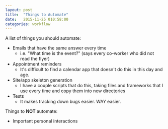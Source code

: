 ```yaml
---
layout: post
title:  "Things to Automate"
date:   2015-11-25 010:58:00
categories: workflow
---
```


A list of things you should automate:

- Emails that have the same answer every time
  - i.e. "What time is the event?" (says every co-worker who did not read the flyer)
- Appointment reminders
  - It's difficult to find a calendar app that doesn't do this in this day and age.
- Site/app skeleton generation
  - I have a couple scripts that do this, taking files and frameworks that I use every time and copy them into new directories
- Tests
  - It makes tracking down bugs easier. WAY easier.

Things to __NOT__ automate:

- Important personal interactions
